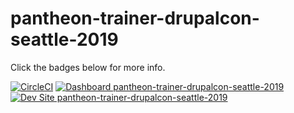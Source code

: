 # pantheon-trainer-drupalcon-seattle-2019

Click the badges below for more info.

[![CircleCI](https://circleci.com/gh/pantheon-training-org/pantheon-trainer-drupalcon-seattle-2019.svg?style=shield)](https://circleci.com/gh/pantheon-training-org/pantheon-trainer-drupalcon-seattle-2019)
[![Dashboard pantheon-trainer-drupalcon-seattle-2019](https://img.shields.io/badge/dashboard-pantheon_trainer_drupalcon_seattle_2019-yellow.svg)](https://dashboard.pantheon.io/sites/f3782f8b-6a83-4053-91fa-ebd493ca5a66#dev/code)
[![Dev Site pantheon-trainer-drupalcon-seattle-2019](https://img.shields.io/badge/site-pantheon_trainer_drupalcon_seattle_2019-blue.svg)](http://dev-pantheon-trainer-drupalcon-seattle-2019.pantheonsite.io/)

